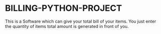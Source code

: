 # BILLING-PYTHON-PROJECT
This is a Software which can give your total bill of your items. You just enter the quantity of items total amount is generated in front of you.  
